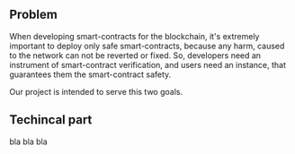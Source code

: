 ## Problem
When developing smart-contracts for the blockchain, it's extremely important to deploy only safe smart-contracts, 
because any harm, caused to the network can not be reverted or fixed. So, developers need an instrument of smart-contract verification, and users need an instance, that guarantees them the smart-contract safety. 

Our project is intended to serve this two goals. 

## Techincal part
bla bla bla

